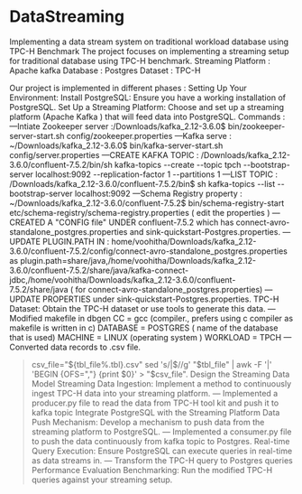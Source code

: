 # DataStreaming
Implementing a data stream system on traditional workload database using TPC-H Benchmark
The project focuses on implementing a streaming setup for traditional database using TPC-H benchmark. 
Streaming Platform : Apache kafka
Database : Postgres
Dataset : TPC-H

Our project is implemented in different phases :
Setting Up Your Environment:
Install PostgreSQL: Ensure you have a working installation of PostgreSQL.
Set Up a Streaming Platform: Choose and set up a streaming platform (Apache Kafka ) that will feed data into PostgreSQL.
Commands :
—Intiate Zookeeper server :/Downloads/kafka_2.12-3.6.0$ bin/zookeeper-server-start.sh config/zookeeper.properties
—Kafka serve : ~/Downloads/kafka_2.12-3.6.0$ bin/kafka-server-start.sh config/server.properties
—CREATE KAFKA TOPIC : /Downloads/kafka_2.12-3.6.0/confluent-7.5.2/bin/sh kafka-topics --create --topic tpch --bootstrap-server localhost:9092 --replication-factor 1 --partitions 1
—LIST TOPIC : /Downloads/kafka_2.12-3.6.0/confluent-7.5.2/bin$ sh kafka-topics --list --bootstrap-server localhost:9092
—Schema Registry property : ~/Downloads/kafka_2.12-3.6.0/confluent-7.5.2$ bin/schema-registry-start etc/schema-registry/schema-registry.properties ( edit the properties )
—CREATED A "CONFIG file" UNDER confluent-7.5.2 which has connect-avro-standalone_postgres.properties and sink-quickstart-Postgres.properties.
—UPDATE PLUGIN.PATH IN : home/voohitha/Downloads/kafka_2.12-3.6.0/confluent-7.5.2/config/connect-avro-standalone_postgres.properties as plugin.path=share/java,/home/voohitha/Downloads/kafka_2.12-3.6.0/confluent-7.5.2/share/java/kafka-connect-jdbc,/home/voohitha/Downloads/kafka_2.12-3.6.0/confluent-7.5.2/share/java ( for connect-avro-standalone_postgres.properties)
—UPDATE PROPERTIES  under sink-quickstart-Postgres.properties.
TPC-H Dataset: Obtain the TPC-H dataset or use tools to generate this data.
— Modified makefile in dbgen 
CC  = gcc (compiler., prefers using c compiler as makefile is written in c)
DATABASE = POSTGRES ( name of the database that is used)
MACHINE  = LINUX (operating system )
WORKLOAD = TPCH
— Converted data records to .csv file.
>    csv_file="${tbl_file%.tbl}.csv"
>    sed 's/|$//g' "$tbl_file" | awk -F '|' 'BEGIN {OFS=","}
      {print $0}' > "$csv_file".
Design the Streaming Data Model
Streaming Data Ingestion: Implement a method to continuously ingest TPC-H data into your streaming platform.
— Implemented a producer.py file to read the data from  TPC-H tool kit  and push it to kafka topic
Integrate PostgreSQL with the Streaming Platform
Data Push Mechanism: Develop a mechanism to push data from the streaming platform to PostgreSQL.
— Implemented a consumer.py file to push the data continuously from kafka topic to Postgres. 
Real-time Query Execution: Ensure PostgreSQL can execute queries in real-time as data streams in.
— Transform the TPC-H query to Postgres queries
Performance Evaluation
Benchmarking: Run the modified TPC-H queries against your streaming setup.

